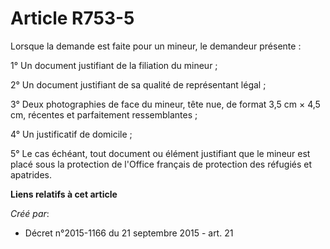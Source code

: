 # Article R753-5

Lorsque la demande est faite pour un mineur, le demandeur présente :

1° Un document justifiant de la filiation du mineur ;

2° Un document justifiant de sa qualité de représentant légal ;

3° Deux photographies de face du mineur, tête nue, de format 3,5 cm × 4,5 cm, récentes et parfaitement ressemblantes ;

4° Un justificatif de domicile ;

5° Le cas échéant, tout document ou élément justifiant que le mineur est placé sous la protection de l'Office français de
protection des réfugiés et apatrides.

**Liens relatifs à cet article**

_Créé par_:

  - Décret n°2015-1166 du 21 septembre 2015 - art. 21
